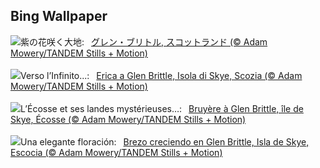 ## Bing Wallpaper
![](https://www.bing.com/th?id=OHR.SkyeHeather_JA-JP7561347402_UHD.jpg&w=1000)紫の花咲く大地:&nbsp;&ensp;[グレン・ブリトル, スコットランド (© Adam Mowery/TANDEM Stills + Motion)](https://www.bing.com/th?id=OHR.SkyeHeather_JA-JP7561347402_UHD.jpg)
<br><br/>
![](https://www.bing.com/th?id=OHR.SkyeHeather_IT-IT9085939814_UHD.jpg&w=1000)Verso l’Infinito...:&nbsp;&ensp;[Erica a Glen Brittle, Isola di Skye, Scozia (© Adam Mowery/TANDEM Stills + Motion)](https://www.bing.com/th?id=OHR.SkyeHeather_IT-IT9085939814_UHD.jpg)
<br><br/>
![](https://www.bing.com/th?id=OHR.SkyeHeather_FR-FR0643714401_UHD.jpg&w=1000)L’Écosse et ses landes mystérieuses…:&nbsp;&ensp;[Bruyère à Glen Brittle, île de Skye, Écosse (© Adam Mowery/TANDEM Stills + Motion)](https://www.bing.com/th?id=OHR.SkyeHeather_FR-FR0643714401_UHD.jpg)
<br><br/>
![](https://www.bing.com/th?id=OHR.SkyeHeather_ES-ES0179378651_UHD.jpg&w=1000)Una elegante floración:&nbsp;&ensp;[Brezo creciendo en Glen Brittle, Isla de Skye, Escocia (© Adam Mowery/TANDEM Stills + Motion)](https://www.bing.com/th?id=OHR.SkyeHeather_ES-ES0179378651_UHD.jpg)
<br><br/>
